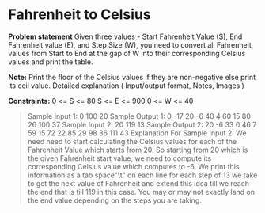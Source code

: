 # Fahrenheit to Celsius

**Problem statement**
Given three values - Start Fahrenheit Value (S), End Fahrenheit value (E), and Step Size (W), you need to convert all Fahrenheit values from Start to End at the gap of W into their corresponding Celsius values and print the table.

**Note:**
Print the floor of the Celsius values if they are non-negative else print its ceil value.
Detailed explanation ( Input/output format, Notes, Images )

**Constraints:**
0 <= S <= 80
S <= E <= 900
0 <= W <= 40

> Sample Input 1:
> 0
> 100
> 20
> Sample Output 1:
> 0 -17
> 20 -6
> 40 4
> 60 15
> 80 26
> 100 37
> Sample Input 2:
> 20
> 119
> 13
> Sample Output 2:
> 20 -6
> 33 0
> 46 7
> 59 15
> 72 22
> 85 29
> 98 36
> 111 43
> Explanation For Sample Input 2:
> We need need to start calculating the Celsius values for each of the Fahrenheit Value which starts from 20. So starting from 20 which is the given Fahrenheit start value, we need to compute its corresponding Celsius value which computes to -6. We print this information as <Fahrenheit Value> a tab space"\t" <Celsius Value> on each line for each step of 13 we take to get the next value of Fahrenheit and extend this idea till we reach the end that is till 119 in this case. You may or may not exactly land on the end value depending on the steps you are taking.
